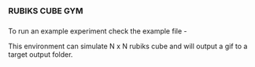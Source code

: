 
<h3>RUBIKS CUBE GYM</h3>

<div>
<h3></h3>
  <p>
   To run an example experiment check the example file - 

   This environment can simulate N x N rubiks cube and will output a 
   gif to a target output folder.
  </p>
</div> 
